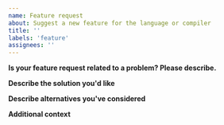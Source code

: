 ```yaml
---
name: Feature request
about: Suggest a new feature for the language or compiler
title: ''
labels: 'feature'
assignees: ''
---
```


<!-- Please do a quick search of existing issues to make sure that this has not been suggested before.
    Thank you for helping us improve Stan!
 -->

**Is your feature request related to a problem? Please describe.**
<!-- A description of what the problem is. e.g., "I'm always frustrated when [...]" -->

**Describe the solution you'd like**
<!-- A description of what you're proposing, e.g., "The auto-formatter should allow users to set a line length" -->

**Describe alternatives you've considered**
<!-- A description of any alternative solutions to this problem or features you've considered. -->

**Additional context**
<!-- Add any other context about the feature request here. -->
